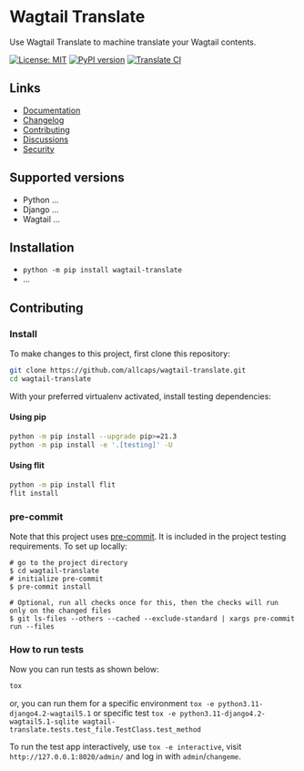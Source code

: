 # Wagtail Translate

Use Wagtail Translate to machine translate your Wagtail contents.

[![License: MIT](https://img.shields.io/badge/License-MIT-blue.svg)](https://opensource.org/licenses/MIT)
[![PyPI version](https://badge.fury.io/py/wagtail-translate.svg)](https://badge.fury.io/py/wagtail-translate)
[![Translate CI](https://github.com/allcaps/wagtail-translate/actions/workflows/test.yml/badge.svg)](https://github.com/allcaps/wagtail-translate/actions/workflows/test.yml)

## Links

- [Documentation](https://github.com/allcaps/wagtail-translate/blob/main/README.md)
- [Changelog](https://github.com/allcaps/wagtail-translate/blob/main/CHANGELOG.md)
- [Contributing](https://github.com/allcaps/wagtail-translate/blob/main/CONTRIBUTING.md)
- [Discussions](https://github.com/allcaps/wagtail-translate/discussions)
- [Security](https://github.com/allcaps/wagtail-translate/security)

## Supported versions

- Python ...
- Django ...
- Wagtail ...

## Installation

- `python -m pip install wagtail-translate`
- ...

## Contributing

### Install

To make changes to this project, first clone this repository:

```sh
git clone https://github.com/allcaps/wagtail-translate.git
cd wagtail-translate
```

With your preferred virtualenv activated, install testing dependencies:

#### Using pip

```sh
python -m pip install --upgrade pip>=21.3
python -m pip install -e '.[testing]' -U
```

#### Using flit

```sh
python -m pip install flit
flit install
```

### pre-commit

Note that this project uses [pre-commit](https://github.com/pre-commit/pre-commit).
It is included in the project testing requirements. To set up locally:

```shell
# go to the project directory
$ cd wagtail-translate
# initialize pre-commit
$ pre-commit install

# Optional, run all checks once for this, then the checks will run only on the changed files
$ git ls-files --others --cached --exclude-standard | xargs pre-commit run --files
```

### How to run tests

Now you can run tests as shown below:

```sh
tox
```

or, you can run them for a specific environment `tox -e python3.11-django4.2-wagtail5.1` or specific test
`tox -e python3.11-django4.2-wagtail5.1-sqlite wagtail-translate.tests.test_file.TestClass.test_method`

To run the test app interactively, use `tox -e interactive`, visit `http://127.0.0.1:8020/admin/` and log in with `admin`/`changeme`.
